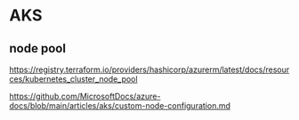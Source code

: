 # AKS

## node pool
https://registry.terraform.io/providers/hashicorp/azurerm/latest/docs/resources/kubernetes_cluster_node_pool

https://github.com/MicrosoftDocs/azure-docs/blob/main/articles/aks/custom-node-configuration.md
